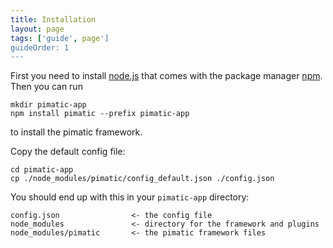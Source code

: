 ```yaml
---
title: Installation
layout: page
tags: ['guide', page']
guideOrder: 1
---
```

First you need to install [node.js](http://nodejs.org) that comes with the package manager 
[npm](https://npmjs.org/). Then you can run

    mkdir pimatic-app
    npm install pimatic --prefix pimatic-app

to install the pimatic framework.

Copy the default config file:

    cd pimatic-app
    cp ./node_modules/pimatic/config_default.json ./config.json

You should end up with this in your `pimatic-app` directory:

	config.json                <- the config file
	node_modules               <- directory for the framework and plugins
	node_modules/pimatic       <- the pimatic framework files